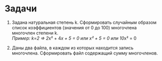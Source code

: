 # Задачи

1. Задана натуральная степень k. Сформировать случайным образом список коэффициентов (значения от 0 до 100) многочлена многочлен степени k.\
*Пример: k=2 => 2*x² + 4*x + 5 = 0 или x² + 5 = 0 или 10*x² = 0

2. Даны два файла, в каждом из которых находится запись многочлена. Сформировать файл содержащий сумму многочленов.